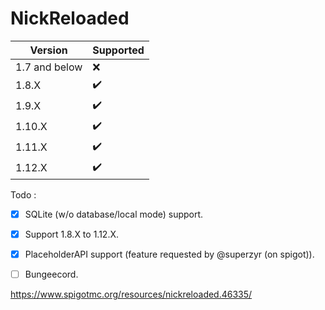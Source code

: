 # NickReloaded

Version | Supported
------------ | -------------
1.7 and below | ❌
1.8.X | ✔️
1.9.X | ✔️
1.10.X | ✔️
1.11.X | ✔️
1.12.X | ✔️

Todo :

- [x] SQLite (w/o database/local mode) support.
- [x] Support 1.8.X to 1.12.X. 
- [x] PlaceholderAPI support (feature requested by @superzyr (on spigot)).
- [ ] Bungeecord.


https://www.spigotmc.org/resources/nickreloaded.46335/
